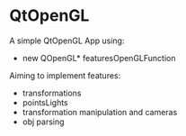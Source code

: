 # QtOpenGL
A simple QtOpenGL App using:
- new QOpenGL* featuresOpenGLFunction

Aiming to implement features:
- transformations
- pointsLights
- transformation manipulation and cameras
- obj parsing



